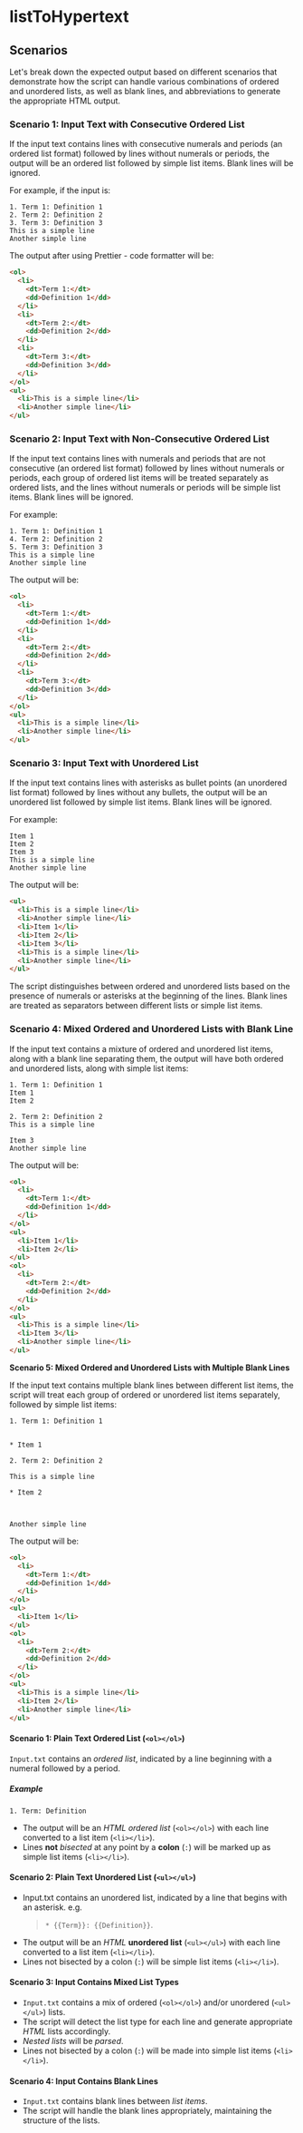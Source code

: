 # listToHypertext

## Scenarios

Let's break down the expected output based on different scenarios that demonstrate how the script can handle various combinations of ordered and unordered lists, as well as blank lines, and abbreviations to generate the appropriate HTML output.

### **Scenario 1: Input Text with Consecutive Ordered List**

If the input text contains lines with consecutive numerals and periods (an ordered list format) followed by lines without numerals or periods, the output will be an ordered list followed by simple list items. Blank lines will be ignored.

For example, if the input is:

```plaintext
1. Term 1: Definition 1
2. Term 2: Definition 2
3. Term 3: Definition 3
This is a simple line
Another simple line
```

The output after using Prettier - code formatter will be:

```html
<ol>
  <li>
    <dt>Term 1:</dt>
    <dd>Definition 1</dd>
  </li>
  <li>
    <dt>Term 2:</dt>
    <dd>Definition 2</dd>
  </li>
  <li>
    <dt>Term 3:</dt>
    <dd>Definition 3</dd>
  </li>
</ol>
<ul>
  <li>This is a simple line</li>
  <li>Another simple line</li>
</ul>
```

### **Scenario 2: Input Text with Non-Consecutive Ordered List**

If the input text contains lines with numerals and periods that are not consecutive (an ordered list format) followed by lines without numerals or periods, each group of ordered list items will be treated separately as ordered lists, and the lines without numerals or periods will be simple list items. Blank lines will be ignored.

For example:

```plaintext
1. Term 1: Definition 1
4. Term 2: Definition 2
5. Term 3: Definition 3
This is a simple line
Another simple line
```

The output will be:

```html
<ol>
  <li>
    <dt>Term 1:</dt>
    <dd>Definition 1</dd>
  </li>
  <li>
    <dt>Term 2:</dt>
    <dd>Definition 2</dd>
  </li>
  <li>
    <dt>Term 3:</dt>
    <dd>Definition 3</dd>
  </li>
</ol>
<ul>
  <li>This is a simple line</li>
  <li>Another simple line</li>
</ul>
```

### **Scenario 3: Input Text with Unordered List**

If the input text contains lines with asterisks as bullet points (an unordered list format) followed by lines without any bullets, the output will be an unordered list followed by simple list items. Blank lines will be ignored.

For example:

```plaintext
Item 1
Item 2
Item 3
This is a simple line
Another simple line
```

The output will be:

```html
<ul>
  <li>This is a simple line</li>
  <li>Another simple line</li>
  <li>Item 1</li>
  <li>Item 2</li>
  <li>Item 3</li>
  <li>This is a simple line</li>
  <li>Another simple line</li>
</ul>
```

The script distinguishes between ordered and unordered lists based on the presence of numerals or asterisks at the beginning of the lines. Blank lines are treated as separators between different lists or simple list items.

### **Scenario 4: Mixed Ordered and Unordered Lists with Blank Line**

If the input text contains a mixture of ordered and unordered list items, along with a blank line separating them, the output will have both ordered and unordered lists, along with simple list items:

```plaintext
1. Term 1: Definition 1
Item 1
Item 2

2. Term 2: Definition 2
This is a simple line

Item 3
Another simple line
```

The output will be:

```html
<ol>
  <li>
    <dt>Term 1:</dt>
    <dd>Definition 1</dd>
  </li>
</ol>
<ul>
  <li>Item 1</li>
  <li>Item 2</li>
</ul>
<ol>
  <li>
    <dt>Term 2:</dt>
    <dd>Definition 2</dd>
  </li>
</ol>
<ul>
  <li>This is a simple line</li>
  <li>Item 3</li>
  <li>Another simple line</li>
</ul>
```

**Scenario 5: Mixed Ordered and Unordered Lists with Multiple Blank Lines**

If the input text contains multiple blank lines between different list items, the script will treat each group of ordered or unordered list items separately, followed by simple list items:

```plaintext
1. Term 1: Definition 1


* Item 1

2. Term 2: Definition 2

This is a simple line

* Item 2



Another simple line
```

The output will be:

```html
<ol>
  <li>
    <dt>Term 1:</dt>
    <dd>Definition 1</dd>
  </li>
</ol>
<ul>
  <li>Item 1</li>
</ul>
<ol>
  <li>
    <dt>Term 2:</dt>
    <dd>Definition 2</dd>
  </li>
</ol>
<ul>
  <li>This is a simple line</li>
  <li>Item 2</li>
  <li>Another simple line</li>
</ul>
```

#### **Scenario 1:** Plain Text Ordered List (`<ol></ol>`)

`Input.txt` contains an *ordered list*, indicated by a line beginning with a numeral followed by a period.

##### Example
  
`1. Term: Definition`

- The output will be an *HTML* *ordered list* (`<ol></ol>`) with each line converted to a list item (`<li></li>`).
- Lines **not** *bisected* at any point by a **colon** (`:`) will be marked up as simple list items (`<li></li>`).

#### **Scenario 2:** Plain Text Unordered List (`<ul></ul>`)

- Input.txt contains an unordered list, indicated by a line that begins with an asterisk. e.g.
  > `* {{Term}}: {{Definition}}`.
- The output will be an *HTML* **unordered list** (`<ul></ul>`) with each line converted to a list item (`<li></li>`).
- Lines not bisected by a colon (`:`) will be simple list items (`<li></li>`).

#### **Scenario 3**: Input Contains Mixed List Types

- `Input.txt` contains a mix of ordered (`<ol></ol>`) and/or unordered (`<ul></ul>`) lists.
- The script will detect the list type for each line and generate appropriate *HTML* lists accordingly.
- *Nested lists* will be *parsed*.
- Lines not bisected by a colon (`:`) will be made into simple list items (`<li></li>`).

#### **Scenario 4: Input Contains Blank Lines**

- `Input.txt` contains blank lines between *list items*.
- The script will handle the blank lines appropriately, maintaining the structure of the lists.
